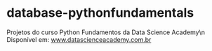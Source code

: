 # database-pythonfundamentals
Projetos do curso Python Fundamentos da Data Science Academy\n
Disponível em: www.datascienceacademy.com.br
